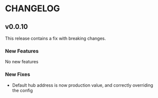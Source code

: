 # CHANGELOG

## v0.0.10

This release contains a fix with breaking changes.

### New Features

No new features

### New Fixes

- Default hub address is now production value, and correctly overriding the config
